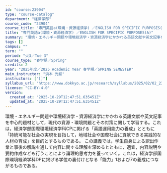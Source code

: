 ```yaml
---
id: "course:23904"
type: "course-catalog"
department: "経済学部"
course_code: "23904"
course_title: "専門英語a(環境・資源経済学) ／ENGLISH FOR SPECIFIC PURPOSES(A)"
title: "専門英語a(環境・資源経済学) ／ENGLISH FOR SPECIFIC PURPOSES(A)"
summary: "環境・エネルギー問題や環境経済学・資源経済学にかかわる英語文献や英文記事を中心的題材として，現代の資源・環境問題とその対策に関して学習する。これは，経済学部国際環境経済学科CPに掲げる「英語運用能力の養成」とともに「持続可能な社会の実現を目…"
tags: []
campus: ""
term: ""
period: "火3／Tue 3"
course_type: "春学期／Spring"
credits: 2
year: "2025年度／2025 Academic Year 春学期／SPRING SEMESTER"
main_instructor: "浜本 光紹"
instructors: ["[]"]
syllabus_url: "https://www.dokkyo.ac.jp/research/syllabus/2025/02/02_23904_ja_JP.html"
license: "CC-BY-4.0"
version:
  created_at: "2025-10-29T12:47:51.635451Z"
  updated_at: "2025-10-29T12:47:51.635451Z"
---
```

環境・エネルギー問題や環境経済学・資源経済学にかかわる英語文献や英文記事を中心的題材として，現代の資源・環境問題とその対策に関して学習する。これは，経済学部国際環境経済学科CPに掲げる「英語運用能力の養成」とともに「持続可能な社会の実現を目指して，地域社会や国際社会に貢献できる実践的な人材の育成」を目的とするものである。 この講義では，学生自身による訳出作業と事後の解説を通して内容に関する理解を深めるとともに，適宜，内容説明や要約作成なども行うことにより論理的思考力を養っていく。これは，経済学部国際環境経済学科DPに掲げる学位の裏付けとなる「能力」1および7の養成につながるものである。
